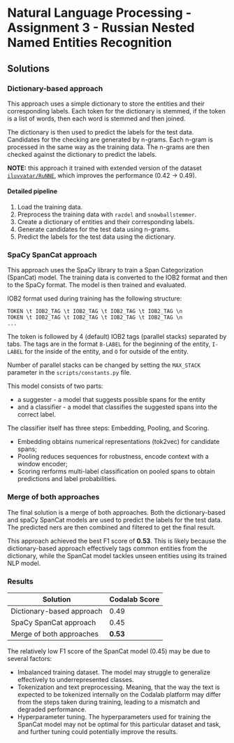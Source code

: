 # Natural Language Processing - Assignment 3 - Russian Nested Named Entities Recognition

## Solutions

### Dictionary-based approach

This approach uses a simple dictionary to store the entities and their corresponding labels. Each token for the dictionary is stemmed, if the token is a list of words, then each word is stemmed and then joined.

The dictionary is then used to predict the labels for the test data. Candidates for the checking are generated by n-grams. Each n-gram is processed in the same way as the training data. The n-grams are then checked against the dictionary to predict the labels.

**NOTE:** this approach it trained with extended version of the dataset [`iluvvatar/RuNNE`](https://huggingface.co/datasets/iluvvatar/RuNNE/tree/main), which improves the performance (0.42 -> 0.49).

#### Detailed pipeline

1. Load the training data.
2. Preprocess the training data with `razdel` and `snowballstemmer`.
3. Create a dictionary of entities and their corresponding labels.
4. Generate candidates for the test data using n-grams.
5. Predict the labels for the test data using the dictionary.

### SpaCy SpanCat approach

This approach uses the SpaCy library to train a Span Categorization (SpanCat) model. The training data is converted to the IOB2 format and then to the SpaCy format. The model is then trained and evaluated.

IOB2 format used during training has the following structure:

```text
TOKEN \t IOB2_TAG \t IOB2_TAG \t IOB2_TAG \t IOB2_TAG \n
TOKEN \t IOB2_TAG \t IOB2_TAG \t IOB2_TAG \t IOB2_TAG \n
...
```

The token is followed by 4 (default) IOB2 tags (parallel stacks) separated by tabs. The tags are in the format `B-LABEL` for the beginning of the entity, `I-LABEL` for the inside of the entity, and `O` for outside of the entity.

Number of parallel stacks can be changed by setting the `MAX_STACK` parameter in the `scripts/constants.py` file.

This model consists of two parts:

- a suggester - a model that suggests possible spans for the entity
- and a classifier - a model that classifies the suggested spans into the correct label.

The classifier itself has three steps: Embedding, Pooling, and Scoring.

- Embedding obtains numerical representations (tok2vec) for candidate spans;
- Pooling reduces sequences for robustness, encode context with a window encoder;
- Scoring rerforms multi-label classification on pooled spans to obtain predictions and label probabilities.

### Merge of both approaches

The final solution is a merge of both approaches. Both the dictionary-based and spaCy SpanCat models are used to predict the labels for the test data. The predicted ners are then combined and filtered to get the final result.

This approach achieved the best F1 score of **0.53**. This is likely because the dictionary-based approach effectively tags common entities from the dictionary, while the SpanCat model tackles unseen entities using its trained NLP model.

### Results

| Solution | Codalab Score |
| --- | --- |
| Dictionary-based approach | 0.49 |
| SpaCy SpanCat approach | 0.45 |
| Merge of both approaches | **0.53** |

The relatively low F1 score of the SpanCat model (0.45) may be due to several factors:

- Imbalanced training dataset. The model may struggle to generalize effectively to underrepresented classes.
- Tokenization and text preprocessing. Meaning, that the way the text is expected to be tokenized internally on the Codalab platform may differ from the steps taken during training, leading to a mismatch and degraded performance.
- Hyperparameter tuning. The hyperparameters used for training the SpanCat model may not be optimal for this particular dataset and task, and further tuning could potentially improve the results.
